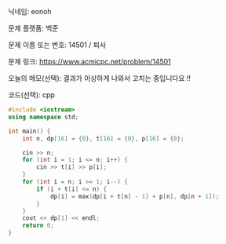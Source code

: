 닉네임: eonoh

문제 플랫폼: 백준

문제 이름 또는 번호: 14501 / 퇴사

문제 링크: https://www.acmicpc.net/problem/14501

오늘의 메모(선택): 결과가 이상하게 나와서 고치는 중입니다요 !!

코드(선택): cpp

```cpp
#include <iostream>
using namespace std;

int main() {
	int n, dp[16] = {0}, t[16] = {0}, p[16] = {0};

	cin >> n;
	for (int i = 1; i <= n; i++) {
		cin >> t[i] >> p[i];
	}
	for (int i = n; i >= 1; i--) {
		if (i + t[i] <= n) {
			dp[i] = max(dp[i + t[n] - 1] + p[n], dp[n + 1]);
		}
	}
	cout << dp[1] << endl;
	return 0;
}
```
